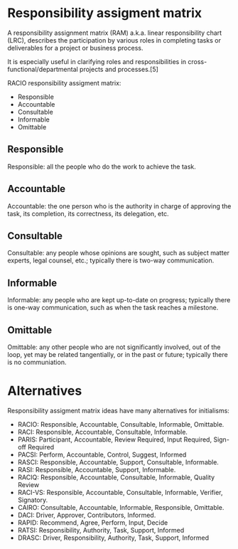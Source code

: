 # Responsibility assigment matrix

A responsibility assignment matrix (RAM) a.k.a. linear responsibility chart (LRC), describes the participation by various roles in completing tasks or deliverables for a project or business process.

It is especially useful in clarifying roles and responsibilities in cross-functional/departmental projects and processes.[5]


RACIO responsibility assigment matrix:

* Responsible
* Accountable
* Consultable
* Informable
* Omittable


## Responsible

Responsible: all the people who do the work to achieve the task.


## Accountable

Accountable: the one person who is the authority in charge of approving the task, its completion, its correctness, its delegation, etc.


## Consultable

Consultable: any people whose opinions are sought, such as subject matter experts, legal counsel, etc.; typically there is two-way communication.


## Informable

Informable: any people who are kept up-to-date on progress; typically there is one-way communication, such as when the task reaches a milestone.


## Omittable

Omittable: any other people who are not significantly involved, out of the loop, yet may be related tangentially, or in the past or future; typically there is no communiation.


# Alternatives

Responsibility assigment matrix ideas have many alternatives for initialisms:

* RACIO: Responsible, Accountable, Consultable, Informable, Omittable.
* RACI: Responsible, Accountable, Consultable, Informable.
* PARIS: Participant, Accountable, Review Required, Input Required, Sign-off Required
* PACSI: Perform, Accountable, Control, Suggest, Informed
* RASCI: Responsible, Accountable, Support, Consultable, Informable.
* RASI: Responsible, Accountable, Support, Informable.
* RACIQ: Responsible, Accountable, Consultable, Informable, Quality Review
* RACI-VS:  Responsible, Accountable, Consultable, Informable, Verifier, Signatory.
* CAIRO: Consultable, Accountable,  Informable, Responsible, Omittable.
* DACI: Driver, Approver, Contributors, Informed.
* RAPID: Recommend, Agree, Perform, Input, Decide
* RATSI: Responsibility, Authority, Task, Support, Informed
* DRASC: Driver, Responsibility, Authority, Task, Support, Informed
